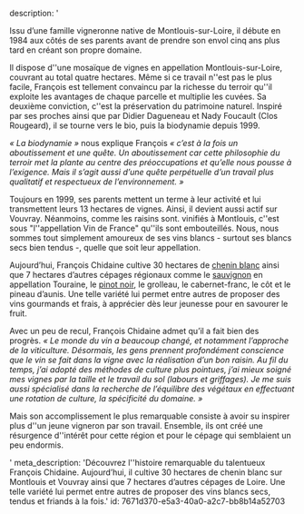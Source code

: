 description: '<p>Issu d’une famille vigneronne native de Montlouis-sur-Loire, il débute en 1984 aux côtés de ses parents avant de prendre son envol cinq ans plus tard en créant son propre domaine.</p><p>Il dispose d''une mosaïque de vignes en appellation Montlouis-sur-Loire, couvrant au total quatre hectares. Même si ce travail n''est pas le plus facile, François est tellement convaincu par la richesse du terroir qu''il exploite les avantages de chaque parcelle et multiplie les cuvées. Sa deuxième conviction, c''est la préservation du patrimoine naturel. Inspiré par ses proches ainsi que par Didier Dagueneau et Nady Foucault (Clos Rougeard), il&nbsp;se tourne vers le bio, puis la biodynamie depuis 1999.</p><p><em>«&nbsp;La biodynamie&nbsp;»&nbsp;</em>nous explique François<em>&nbsp;« c’est à la fois un aboutissement et une quête. Un aboutissement car cette philosophie du terroir met&nbsp;la plante au centre des préoccupations&nbsp;et qu’elle nous pousse à l’exigence. Mais il s’agit aussi d’une quête perpétuelle d’un travail plus qualitatif et respectueux de l’environnement.&nbsp;»</em></p><p>Toujours en 1999, ses parents mettent un terme à leur activité et lui transmettent leurs 13 hectares de vignes. Ainsi, il devient aussi actif sur Vouvray. Néanmoins, comme les raisins sont. vinifiés à Montlouis, c''est sous "l''appellation Vin de France" qu''ils sont embouteillés. Nous, nous sommes tout simplement amoureux de ses vins blancs - surtout ses blancs secs bien tendus -, quelle que soit leur appellation.</p><p>Aujourd’hui, François Chidaine cultive 30 hectares de&nbsp;<a href="/fr/grape/chenin-blanc">chenin blanc</a>&nbsp;ainsi que 7 hectares d’autres cépages régionaux comme le&nbsp;<a href="/fr/grape/sauvignon-blanc">sauvignon</a> en appellation Touraine, le&nbsp;<a href="/fr/grape/pinot-noir">pinot noir</a>, le grolleau, le cabernet-franc, le côt et le pineau d’aunis. Une telle variété lui permet entre autres de proposer des vins gourmands et frais, à apprécier dès leur jeunesse pour en savourer le fruit.</p><p>Avec un peu de recul, François Chidaine admet qu’il a fait bien des progrès.&nbsp;<em>«&nbsp;Le monde du vin a beaucoup changé, et notamment l’approche de la viticulture. Désormais, les gens prennent profondément conscience que le vin se fait dans la vigne avec la réalisation d’un bon raisin.&nbsp;Au fil du temps, j’ai adopté des méthodes de culture plus pointues, j’ai mieux soigné mes vignes par la taille et le travail du sol (labours et griffages). Je me suis aussi spécialisé dans la recherche de l’équilibre des végétaux en effectuant une rotation de culture, la spécificité du domaine.&nbsp;»</em></p><p>Mais son accomplissement le plus remarquable consiste à avoir su inspirer plus d''un jeune vigneron par son travail. Ensemble, ils ont créé une résurgence d''intérêt pour cette région et pour le cépage qui semblaient un peu endormis.</p>'
meta_description: 'Découvrez l''histoire remarquable du talentueux François Chidaine. Aujourd’hui, il cultive 30 hectares de chenin blanc sur Montlouis et Vouvray ainsi que 7 hectares d’autres cépages de Loire. Une telle variété lui permet entre autres de proposer des vins blancs secs, tendus et friands à la fois.'
id: 7671d370-e5a3-40a0-a2c7-bb8b14a52703
